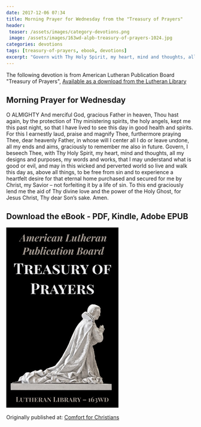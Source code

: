 ```yaml
---
date: 2017-12-06 07:34
title: Morning Prayer for Wednesday from the "Treasury of Prayers"
header:
 teaser: /assets/images/category-devotions.png
 image: /assets/images/163wd-alpb-treasury-of-prayers-1024.jpg
categories: devotions
tags: [treasury-of-prayers, ebook, devotions]
excerpt: "Govern with Thy Holy Spirit, my heart, mind and thoughts, all my designs and purposes, my words and works, that I may understand what is good or evil"
---
```

The following devotion is from American Lutheran Publication Board "Treasury of Prayers", [Available as a download from the Lutheran Library](http://www.lutheranlibrary.org/163wd-alpb-treasury-of-prayers/#download-the-ebook)


## Morning Prayer for Wednesday

O ALMIGHTY And merciful God, gracious Father in heaven, Thou hast again, by the protection of Thy ministering spirits, the holy angels, kept me this past night, so that I have lived to see this day in good health and spirits. For this I earnestly laud, praise and magnify Thee, furthermore praying Thee, dear heavenly Father, in whose will I center all I do or leave undone, all my ends and aims, graciously to remember me also in future. Govern, I beseech Thee, with Thy Holy Spirit, my heart, mind and thoughts, all my designs and purposes, my words and works, that I may understand what is good or evil, and may in this wicked and perverted world so live and walk this day as, above all things, to be free from sin and to experience a heartfelt desire for that eternal home purchased and secured for me by Christ, my Savior – not forfeiting it by a life of sin. To this end graciously lend me the aid of Thy divine love and the power of the Holy Ghost, for Jesus Christ, Thy dear Son’s sake. Amen.

## Download the eBook - PDF, Kindle, Adobe EPUB

[![download](/assets/images/163wd-alpb-treasury-of-prayers-300x480.jpg)](http://www.lutheranlibrary.org/163wd-alpb-treasury-of-prayers/)

<div>Originally published at: <a href='http://www.alecsatin.com/'>Comfort for Christians</a></div>